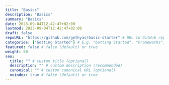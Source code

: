 ```yaml
---
title: "Basics"
description: "Basics"
summary: "Basics"
date: 2023-09-04T12:42:47+02:00
lastmod: 2023-09-04T12:42:47+02:00
draft: false
repoURL: "https://github.com/gethyas/basic-starter" # URL to GitHub repository
categories: ["Getting Started"] # E.g. "Getting Started", "Frameworks", "Integrations", or "Templates"
featured: false # false (default) or true
weight: 50
seo:
  title: "" # custom title (optional)
  description: "" # custom description (recommended)
  canonical: "" # custom canonical URL (optional)
  noindex: true # false (default) or true
---
```

